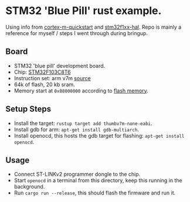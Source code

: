 # STM32 'Blue Pill' rust example.

Using info from [cortex-m-quickstart](https://github.com/rust-embedded/cortex-m-quickstart/tree/cc19bdda8b93afd458d9c005096571e90b6d2929) and [stm32f1xx-hal](https://github.com/stm32-rs/stm32f1xx-hal/tree/f9b24f4d9bac7fc3c93764bd295125800944f53b). Repo is mainly a reference for myself / steps I went through during bringup.

## Board

- STM32 'blue pill' development board.
- Chip: [STM32F103C8T6](https://www.st.com/resource/en/datasheet/stm32f103c8.pdf)
- Instruction set: arm v7m [source](https://en.wikipedia.org/w/index.php?title=ARM_architecture_family&oldid=1097115162#Cores)
- 64k of flash, 20 kb sram.
- Memory start at `0x08000000` according to [flash memory](https://www.st.com/resource/en/programming_manual/pm0075-stm32f10xxx-flash-memory-microcontrollers-stmicroelectronics.pdf).

## Setup Steps

- Install the target: `rustup target add thumbv7m-none-eabi`.
- Install gdb for arm: `apt-get install gdb-multiarch`.
- Install openocd, this hosts the gdb target for flashing: `apt-get install openocd`.

## Usage

- Connect ST-LINKv2 programmer dongle to the chip.
- Start `openocd` in a terminal from this directory, keep this running in the background.
- Run `cargo run --release`, this should flash the firmware and run it.
